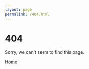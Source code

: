 ```yaml
---
layout: page
permalink: /404.html
---
```


# 404

Sorry, we can't seem to find this page.

<a href="{{ site.baseurl }}/">Home</a>
